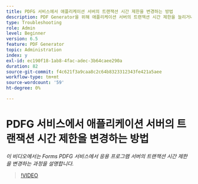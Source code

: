```yaml
---
title: PDFG 서비스에서 애플리케이션 서버의 트랜잭션 시간 제한을 변경하는 방법
description: PDF Generator을 위해 애플리케이션 서버의 트랜잭션 시간 제한을 늘리거나 줄이는 단계
type: Troubleshooting
role: Admin
level: Beginner
version: 6.5
feature: PDF Generator
topic: Administration
index: y
exl-id: ec190f18-1ab8-4fac-adec-3b64caee290a
duration: 82
source-git-commit: f4c621f3a9caa8c2c64b8323312343fe421a5aee
workflow-type: tm+mt
source-wordcount: '59'
ht-degree: 0%

---
```


# PDFG 서비스에서 애플리케이션 서버의 트랜잭션 시간 제한을 변경하는 방법

*이 비디오에서는 Forms PDFG 서비스에서 응용 프로그램 서버의 트랜잭션 시간 제한을 변경하는 과정을 설명합니다.*

>[!VIDEO](https://video.tv.adobe.com/v/335555?quality=12&learn=on)
